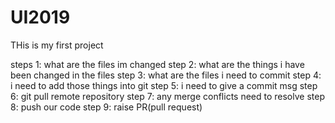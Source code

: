 # UI2019


THis is my first project

steps 1: what are the files im changed
step 2: what are the things i have been changed in the files
step 3: what are the files i need to commit 
step 4: i need to add those things into git
step 5: i need to give a commit msg
step 6: git pull remote repository 
step 7: any merge conflicts need to resolve
step 8: push our code
step 9: raise PR(pull request) 